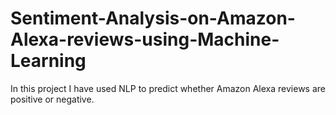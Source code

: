 # Sentiment-Analysis-on-Amazon-Alexa-reviews-using-Machine-Learning
In this project I have used NLP to predict whether Amazon Alexa reviews are positive or negative.
